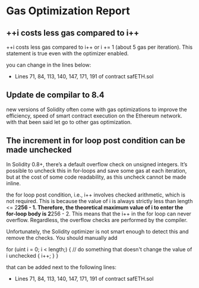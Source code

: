 # Gas Optimization Report

## ++i costs less gas compared to i++ 
++i costs less gas compared to i++ or i += 1 (about 5 gas per iteration). This statement is true even with the optimizer enabled.

you can change in the lines below:

* Lines 71, 84, 113, 140, 147, 171, 191 of contract safETH.sol


## Update de compilar to 8.4
new versions of Solidity often come with gas optimizations to improve the efficiency, speed of smart contract execution on the Ethereum network. with that been said let go to other gas optimization.

## The increment in for loop post condition can be made unchecked
In Solidity 0.8+, there’s a default overflow check on unsigned integers. It’s possible to uncheck this in for-loops and save some gas at each iteration, but at the cost of some code readability, as this uncheck cannot be made inline.

the for loop post condition, i.e., i++ involves checked arithmetic, which is not required. This is because the value of i is always strictly less than length <= 2**256 - 1. Therefore, the theoretical maximum value of i to enter the for-loop body is 2**256 - 2. This means that the i++ in the for loop can never overflow. Regardless, the overflow checks are performed by the compiler.

Unfortunately, the Solidity optimizer is not smart enough to detect this and remove the checks. You should manually add 

for (uint i = 0; i < length;) {
    // do something that doesn't change the value of i
    unchecked { i++; }
}

that can  be added next to the following lines:

- Lines 71, 84, 113, 140, 147, 171, 191 of contract safETH.sol




